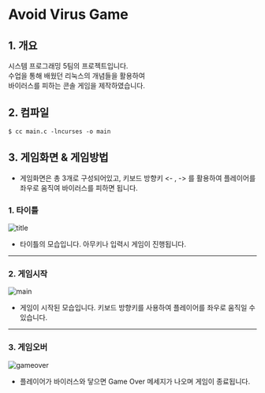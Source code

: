 # Avoid Virus Game

## 1. 개요

시스템 프로그래밍 5팀의 프로젝트입니다.   
수업을 통해 배웠던 리눅스의 개념들을 활용하여   
바이러스를 피하는 콘솔 게임을 제작하였습니다.

## 2. 컴파일
```
$ cc main.c -lncurses -o main
```
## 3. 게임화면 & 게임방법

 * 게임화면은 총 3개로 구성되어있고, 키보드 방향키 <- , -> 를 활용하여 플레이어를 좌우로 움직여 바이러스를 피하면 됩니다.

### 1. 타이틀

![title](https://user-images.githubusercontent.com/33113480/102457938-dcd9f900-4086-11eb-8076-a69054997cf4.JPG)
 
 * 타이틀의 모습입니다. 아무키나 입력시 게임이 진행됩니다.

****************************

### 2. 게임시작

![main](https://user-images.githubusercontent.com/33113480/102457993-f11df600-4086-11eb-8092-84e7508255ba.JPG)

- 게임이 시작된 모습입니다. 키보드 방향키를 사용하여 플레이어를 좌우로 움직일 수 있습니다.

*****************************

### 3. 게임오버

![gameover](https://user-images.githubusercontent.com/33113480/102458017-f8450400-4086-11eb-8223-a0f00e6c8fe7.JPG)

- 플레이어가 바이러스와 닿으면 Game Over 메세지가 나오며 게임이 종료됩니다.

